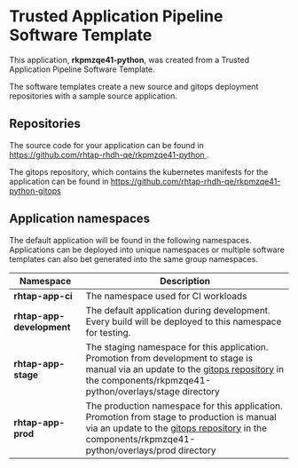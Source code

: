 # Trusted Application Pipeline Software Template

This application, **rkpmzqe41-python**, was created from a Trusted Application Pipeline Software Template.

The software templates create a new source and gitops deployment repositories with a sample source application. 

## Repositories

The source code for your application can be found in [https://github.com/rhtap-rhdh-qe/rkpmzqe41-python ](https://github.com/rhtap-rhdh-qe/rkpmzqe41-python ).
 
The gitops repository, which contains the kubernetes manifests for the application can be found in 
[https://github.com/rhtap-rhdh-qe/rkpmzqe41-python-gitops ](https://github.com/rhtap-rhdh-qe/rkpmzqe41-python-gitops ) 

## Application namespaces 

The default application will be found in the following namespaces. Applications can be deployed into unique namespaces or multiple software templates can also bet generated into the same group namespaces.  

|  Namespace   |  Description   |  
| -------- | -------- |
| **rhtap-app-ci** | The namespace used for CI workloads |
| **rhtap-app-development** | The default application during development. Every build will be deployed to this namespace for testing. |
| **rhtap-app-stage** | The staging namespace for this application. Promotion from development to stage is manual via an update to the [gitops repository](https://github.com/rhtap-rhdh-qe/rkpmzqe41-python-gitops ) in the components/rkpmzqe41-python/overlays/stage directory |
| **rhtap-app-prod** | The production namespace for this application. Promotion from stage to production is manual via an update to the [gitops repository](https://github.com/rhtap-rhdh-qe/rkpmzqe41-python-gitops ) in the components/rkpmzqe41-python/overlays/prod directory |